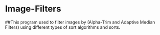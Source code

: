 # Image-Filters

##This program used to filter images by (Alpha-Trim and Adaptive Median Filters) using different
types of sort algorithms and sorts.
